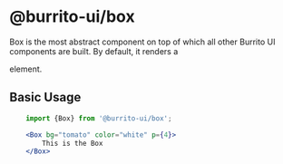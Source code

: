 # @burrito-ui/box
Box is the most abstract component on top of which all other Burrito UI components are built.
By default, it renders a <div> element.

## Basic Usage
```jsx
    import {Box} from '@burrito-ui/box';

    <Box bg="tomato" color="white" p={4}>
        This is the Box
    </Box>
```
